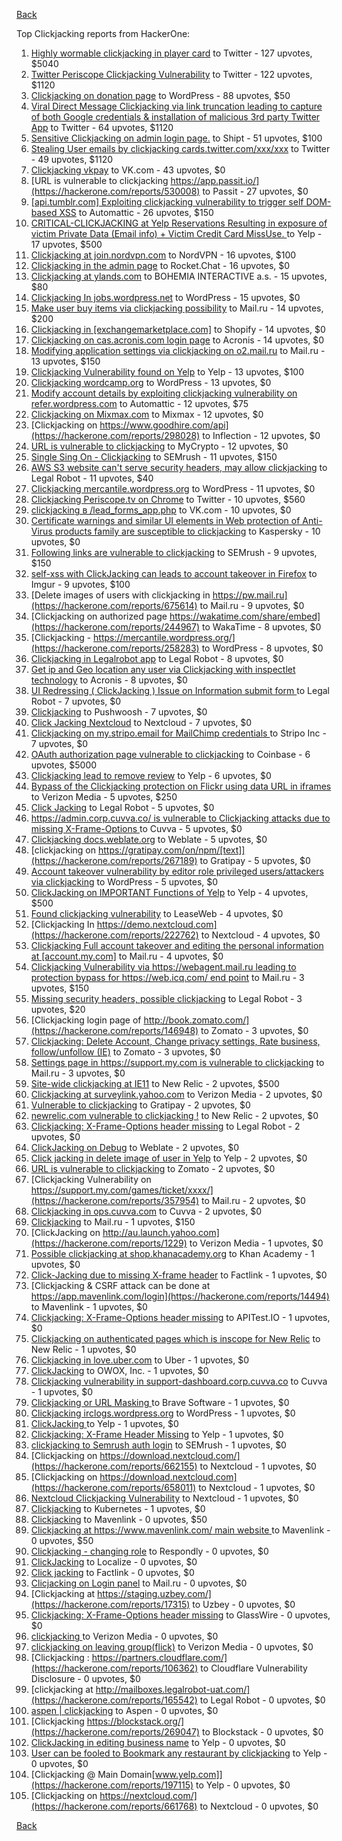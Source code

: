 [Back](../README.md)

Top Clickjacking reports from HackerOne:

1. [Highly wormable clickjacking in player card](https://hackerone.com/reports/85624) to Twitter - 127 upvotes, $5040
2. [Twitter Periscope Clickjacking Vulnerability](https://hackerone.com/reports/591432) to Twitter - 122 upvotes, $1120
3. [Clickjacking on donation page](https://hackerone.com/reports/921709) to WordPress - 88 upvotes, $50
4. [Viral Direct Message Clickjacking via link truncation leading to capture of both Google credentials & installation of malicious 3rd party Twitter App](https://hackerone.com/reports/643274) to Twitter - 64 upvotes, $1120
5. [Sensitive Clickjacking on admin login page.](https://hackerone.com/reports/389145) to Shipt - 51 upvotes, $100
6. [Stealing User emails by clickjacking cards.twitter.com/xxx/xxx](https://hackerone.com/reports/154963) to Twitter - 49 upvotes, $1120
7. [Clickjacking vkpay](https://hackerone.com/reports/374817) to VK.com - 43 upvotes, $0
8. [URL is vulnerable to clickjacking  https://app.passit.io/](https://hackerone.com/reports/530008) to Passit - 27 upvotes, $0
9. [[api.tumblr.com] Exploiting clickjacking vulnerability to trigger self DOM-based XSS](https://hackerone.com/reports/953579) to Automattic - 26 upvotes, $150
10. [CRITICAL-CLICKJACKING at Yelp Reservations Resulting in exposure of victim Private Data (Email info) + Victim Credit Card MissUse. ](https://hackerone.com/reports/355859) to Yelp - 17 upvotes, $500
11. [Clickjacking at join.nordvpn.com](https://hackerone.com/reports/765955) to NordVPN - 16 upvotes, $100
12. [Clickjacking in the admin page](https://hackerone.com/reports/728004) to Rocket.Chat - 16 upvotes, $0
13. [Clickjacking at ylands.com](https://hackerone.com/reports/405342) to BOHEMIA INTERACTIVE a.s. - 15 upvotes, $80
14. [Clickjacking In jobs.wordpress.net](https://hackerone.com/reports/223024) to WordPress - 15 upvotes, $0
15. [Make user buy items via clickjacking possibility](https://hackerone.com/reports/471967) to Mail.ru - 14 upvotes, $200
16. [Clickjacking in [exchangemarketplace.com]](https://hackerone.com/reports/658217) to Shopify - 14 upvotes, $0
17. [Clickjacking on cas.acronis.com login page](https://hackerone.com/reports/971234) to Acronis - 14 upvotes, $0
18. [Modifying application settings via clickjacking on o2.mail.ru](https://hackerone.com/reports/355774) to Mail.ru - 13 upvotes, $150
19. [Clickjacking Vulnerability found on Yelp](https://hackerone.com/reports/214087) to Yelp - 13 upvotes, $100
20. [Clickjacking wordcamp.org](https://hackerone.com/reports/230581) to WordPress - 13 upvotes, $0
21. [Modify account details by exploiting clickjacking vulnerability on refer.wordpress.com](https://hackerone.com/reports/765355) to Automattic - 12 upvotes, $75
22. [Clickjacking on Mixmax.com](https://hackerone.com/reports/234713) to Mixmax - 12 upvotes, $0
23. [Clickjacking on https://www.goodhire.com/api](https://hackerone.com/reports/298028) to Inflection - 12 upvotes, $0
24. [URL is vulnerable to clickjacking](https://hackerone.com/reports/712376) to MyCrypto - 12 upvotes, $0
25. [Single Sing On - Clickjacking](https://hackerone.com/reports/299009) to SEMrush - 11 upvotes, $150
26. [AWS S3 website can't serve security headers, may allow clickjacking](https://hackerone.com/reports/149572) to Legal Robot - 11 upvotes, $40
27. [Clickjacking mercantile.wordpress.org](https://hackerone.com/reports/264125) to WordPress - 11 upvotes, $0
28. [Clickjacking Periscope.tv on Chrome](https://hackerone.com/reports/198622) to Twitter - 10 upvotes, $560
29. [clickjacking в /lead_forms_app.php](https://hackerone.com/reports/294334) to VK.com - 10 upvotes, $0
30. [Certificate warnings and similar UI elements in Web protection of Anti-Virus products family are susceptible to clickjacking](https://hackerone.com/reports/463695) to Kaspersky - 10 upvotes, $0
31. [Following links are vulnerable to clickjacking](https://hackerone.com/reports/289246) to SEMrush - 9 upvotes, $150
32. [self-xss with ClickJacking can leads to account takeover in Firefox](https://hackerone.com/reports/892289) to Imgur - 9 upvotes, $100
33. [Delete images of users  with clickjacking in https://pw.mail.ru](https://hackerone.com/reports/675614) to Mail.ru - 9 upvotes, $0
34. [Clickjacking on authorized page https://wakatime.com/share/embed](https://hackerone.com/reports/244967) to WakaTime - 8 upvotes, $0
35. [Clickjacking - https://mercantile.wordpress.org/](https://hackerone.com/reports/258283) to WordPress - 8 upvotes, $0
36. [Clickjacking in Legalrobot app](https://hackerone.com/reports/270454) to Legal Robot - 8 upvotes, $0
37. [Get ip and Geo location any user via Clickjacking with inspectlet technology](https://hackerone.com/reports/998555) to Acronis - 8 upvotes, $0
38. [UI Redressing ( ClickJacking ) Issue on Information submit form ](https://hackerone.com/reports/163753) to Legal Robot - 7 upvotes, $0
39. [Clickjacking](https://hackerone.com/reports/200419) to Pushwoosh - 7 upvotes, $0
40. [Click Jacking Nextcloud](https://hackerone.com/reports/347782) to Nextcloud - 7 upvotes, $0
41. [Clickjacking on my.stripo.email for MailChimp credentials ](https://hackerone.com/reports/737625) to Stripo Inc - 7 upvotes, $0
42. [OAuth authorization page vulnerable to clickjacking](https://hackerone.com/reports/65825) to Coinbase - 6 upvotes, $5000
43. [Clickjacking lead to remove review](https://hackerone.com/reports/965141) to Yelp - 6 upvotes, $0
44. [Bypass of the Clickjacking protection on Flickr using data URL in iframes](https://hackerone.com/reports/7264) to Verizon Media - 5 upvotes, $250
45. [Click Jacking](https://hackerone.com/reports/163888) to Legal Robot - 5 upvotes, $0
46. [https://admin.corp.cuvva.co/ is vulnerable to Clickjacking attacks due to missing X-Frame-Options ](https://hackerone.com/reports/231434) to Cuvva - 5 upvotes, $0
47. [Clickjacking docs.weblate.org](https://hackerone.com/reports/223391) to Weblate - 5 upvotes, $0
48. [clickjacking on https://gratipay.com/on/npm/[text]](https://hackerone.com/reports/267189) to Gratipay - 5 upvotes, $0
49. [Account takeover vulnerability by editor role privileged users/attackers via clickjacking](https://hackerone.com/reports/388254) to WordPress - 5 upvotes, $0
50. [ClickJacking on IMPORTANT Functions of Yelp](https://hackerone.com/reports/305128) to Yelp - 4 upvotes, $500
51. [Found clickjacking vulnerability](https://hackerone.com/reports/119828) to LeaseWeb - 4 upvotes, $0
52. [Clickjacking In https://demo.nextcloud.com](https://hackerone.com/reports/222762) to Nextcloud - 4 upvotes, $0
53. [Clickjacking Full account takeover and editing the personal information at [account.my.com]](https://hackerone.com/reports/261652) to Mail.ru - 4 upvotes, $0
54. [Clickjacking Vulnerability via https://webagent.mail.ru leading to protection bypass for https://web.icq.com/ end point](https://hackerone.com/reports/918923) to Mail.ru - 3 upvotes, $150
55. [Missing security headers, possible clickjacking](https://hackerone.com/reports/64645) to Legal Robot - 3 upvotes, $20
56. [Clickjacking login page of http://book.zomato.com/](https://hackerone.com/reports/146948) to Zomato - 3 upvotes, $0
57. [Clickjacking: Delete Account, Change privacy settings, Rate business, follow/unfollow (IE)](https://hackerone.com/reports/338569) to Zomato - 3 upvotes, $0
58. [Settings page in https://support.my.com is vulnerable to clickjacking](https://hackerone.com/reports/667400) to Mail.ru - 3 upvotes, $0
59. [Site-wide clickjacking at IE11](https://hackerone.com/reports/614947) to New Relic - 2 upvotes, $500
60. [Clickjacking at surveylink.yahoo.com](https://hackerone.com/reports/3578) to Verizon Media - 2 upvotes, $0
61. [Vulnerable to clickjacking](https://hackerone.com/reports/123782) to Gratipay - 2 upvotes, $0
62. [newrelic.com vulnerable to clickjacking !](https://hackerone.com/reports/123126) to New Relic - 2 upvotes, $0
63. [Clickjacking: X-Frame-Options header missing](https://hackerone.com/reports/163646) to Legal Robot - 2 upvotes, $0
64. [ClickJacking on Debug](https://hackerone.com/reports/225555) to Weblate - 2 upvotes, $0
65. [Click jacking in delete image of user in Yelp](https://hackerone.com/reports/201848) to Yelp - 2 upvotes, $0
66. [URL is vulnerable to clickjacking](https://hackerone.com/reports/337219) to Zomato - 2 upvotes, $0
67. [Clickjacking Vulnerability on https://support.my.com/games/ticket/xxxx/](https://hackerone.com/reports/357954) to Mail.ru - 2 upvotes, $0
68. [Clickjacking in ops.cuvva.com](https://hackerone.com/reports/583624) to Cuvva - 2 upvotes, $0
69. [Clickjacking](https://hackerone.com/reports/8724) to Mail.ru - 1 upvotes, $150
70. [ClickJacking on http://au.launch.yahoo.com](https://hackerone.com/reports/1229) to Verizon Media - 1 upvotes, $0
71. [Possible clickjacking at shop.khanacademy.org](https://hackerone.com/reports/6370) to Khan Academy - 1 upvotes, $0
72. [Click-Jacking due to missing X-frame header](https://hackerone.com/reports/17664) to Factlink - 1 upvotes, $0
73. [Clickjacking & CSRF attack can be done at https://app.mavenlink.com/login](https://hackerone.com/reports/14494) to Mavenlink - 1 upvotes, $0
74. [Clickjacking: X-Frame-Options header missing](https://hackerone.com/reports/129650) to APITest.IO - 1 upvotes, $0
75. [Clickjacking on authenticated pages which is inscope for New Relic](https://hackerone.com/reports/128645) to New Relic - 1 upvotes, $0
76. [Clickjacking in love.uber.com](https://hackerone.com/reports/137152) to Uber - 1 upvotes, $0
77. [ClickJacking](https://hackerone.com/reports/183127) to OWOX, Inc. - 1 upvotes, $0
78. [Clickjacking vulnerability in support-dashboard.corp.cuvva.co](https://hackerone.com/reports/231694) to Cuvva - 1 upvotes, $0
79. [Clickjacking or URL Masking ](https://hackerone.com/reports/204198) to Brave Software - 1 upvotes, $0
80. [Clickjacking irclogs.wordpress.org](https://hackerone.com/reports/267075) to WordPress - 1 upvotes, $0
81. [ClickJacking ](https://hackerone.com/reports/179839) to Yelp - 1 upvotes, $0
82. [Clickjacking: X-Frame Header Missing](https://hackerone.com/reports/168358) to Yelp - 1 upvotes, $0
83. [clickjacking to Semrush auth login](https://hackerone.com/reports/318295) to SEMrush - 1 upvotes, $0
84. [Clickjacking on https://download.nextcloud.com/](https://hackerone.com/reports/662155) to Nextcloud - 1 upvotes, $0
85. [Clickjacking on https://download.nextcloud.com](https://hackerone.com/reports/658011) to Nextcloud - 1 upvotes, $0
86. [Nextcloud Clickjacking Vulnerability](https://hackerone.com/reports/710996) to Nextcloud - 1 upvotes, $0
87. [Clickjacking](https://hackerone.com/reports/832593) to Kubernetes - 1 upvotes, $0
88. [Clickjacking](https://hackerone.com/reports/21110) to Mavenlink - 0 upvotes, $50
89. [Clickjacking at https://www.mavenlink.com/ main website ](https://hackerone.com/reports/14631) to Mavenlink - 0 upvotes, $50
90. [Clickjacking - changing role](https://hackerone.com/reports/7924) to Respondly - 0 upvotes, $0
91. [ClickJacking](https://hackerone.com/reports/7862) to Localize - 0 upvotes, $0
92. [Click jacking](https://hackerone.com/reports/13550) to Factlink - 0 upvotes, $0
93. [Clicjacking on Login panel](https://hackerone.com/reports/8459) to Mail.ru - 0 upvotes, $0
94. [Clickjacking at https://staging.uzbey.com/](https://hackerone.com/reports/17315) to Uzbey - 0 upvotes, $0
95. [Clickjacking: X-Frame-Options header missing](https://hackerone.com/reports/27594) to GlassWire - 0 upvotes, $0
96. [clickjacking ](https://hackerone.com/reports/1207) to Verizon Media - 0 upvotes, $0
97. [clickjacking on leaving group(flick)](https://hackerone.com/reports/7745) to Verizon Media - 0 upvotes, $0
98. [Clickjacking : https://partners.cloudflare.com/](https://hackerone.com/reports/106362) to Cloudflare Vulnerability Disclosure - 0 upvotes, $0
99. [clickjacking at http://mailboxes.legalrobot-uat.com/](https://hackerone.com/reports/165542) to Legal Robot - 0 upvotes, $0
100. [aspen | clickjacking](https://hackerone.com/reports/272387) to Aspen - 0 upvotes, $0
101. [Clickjacking https://blockstack.org/](https://hackerone.com/reports/269047) to Blockstack - 0 upvotes, $0
102. [ClickJacking in editing business name](https://hackerone.com/reports/227837) to Yelp - 0 upvotes, $0
103. [User can be fooled to Bookmark any restaurant by clickjacking](https://hackerone.com/reports/228295) to Yelp - 0 upvotes, $0
104. [Clickjacking @ Main Domain[www.yelp.com]](https://hackerone.com/reports/197115) to Yelp - 0 upvotes, $0
105. [Clickjacking on https://nextcloud.com/](https://hackerone.com/reports/661768) to Nextcloud - 0 upvotes, $0


[Back](../README.md)